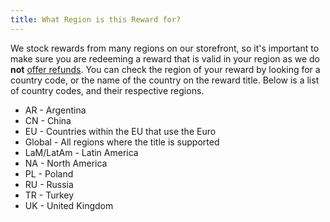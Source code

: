 ```yaml
---
title: What Region is this Reward for?
---
```


We stock rewards from many regions on our storefront, so it's important to make sure you are redeeming a reward that is
valid in your region as we do **not** [offer refunds](/docs/rewards/rewards-support/191-i-want-a-refund). You can check
the region of your reward by looking for a country code, or the name of the country on the reward title. Below is a list
of country codes, and their respective regions.

- AR - Argentina
- CN - China
- EU - Countries within the EU that use the Euro
- Global - All regions where the title is supported
- LaM/LatAm - Latin America
- NA - North America
- PL - Poland
- RU - Russia
- TR - Turkey
- UK - United Kingdom
